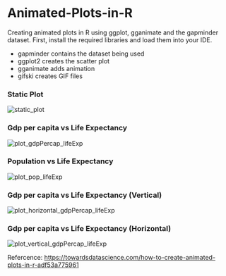 # Animated-Plots-in-R  
Creating animated plots in R using ggplot, gganimate and the gapminder dataset. First, install the required libraries and load them into your IDE.  
- gapminder contains the dataset being used
- ggplot2 creates the scatter plot
- gganimate adds animation
- gifski creates GIF files  
### Static Plot  
![static_plot](https://user-images.githubusercontent.com/52819652/121817699-86015500-cca0-11eb-8c76-886f5409c2e5.png)  
### Gdp per capita vs Life Expectancy  
![plot_gdpPercap_lifeExp](https://user-images.githubusercontent.com/52819652/121817732-ba751100-cca0-11eb-8449-c10bd0f8dca4.gif)  
### Population vs Life Expectancy  
![plot_pop_lifeExp](https://user-images.githubusercontent.com/52819652/121817756-dc6e9380-cca0-11eb-93ad-4632268e9caa.gif)  
### Gdp per capita vs Life Expectancy (Vertical)  
![plot_horizontal_gdpPercap_lifeExp](https://user-images.githubusercontent.com/52819652/121817773-032cca00-cca1-11eb-82d7-6783b3899899.gif)  
### Gdp per capita vs Life Expectancy (Horizontal)  
![plot_vertical_gdpPercap_lifeExp](https://user-images.githubusercontent.com/52819652/121817788-1b9ce480-cca1-11eb-8dca-1e035b2cc8ae.gif)  

Refercence: https://towardsdatascience.com/how-to-create-animated-plots-in-r-adf53a775961

